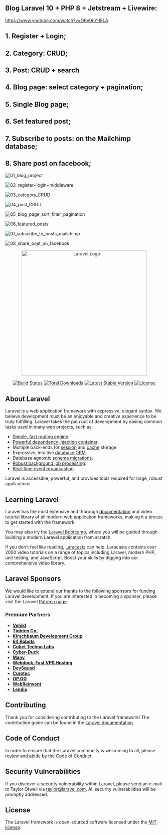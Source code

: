 ## Blog Laravel 10 + PHP 8 + Jetstream + Livewire:
https://www.youtube.com/watch?v=O6e0nY-l9LA

## 1. Register + Login;
## 2. Category: CRUD;
## 3. Post: CRUD + search
## 4. Blog page: select category + pagination;
## 5. Single Blog page;
## 6. Set featured post;
## 7. Subscribe to posts: on the Mailchimp database;
## 8. Share post on facebook;


![01_blog_project](https://github.com/user-attachments/assets/f7f4ecd6-4476-4678-b7eb-3537b343a600)

![02_register+login+middleware](https://github.com/user-attachments/assets/66e77682-c80b-4af6-b46e-c1c180a340cf)

![03_category_CRUD](https://github.com/user-attachments/assets/1c119900-dc92-4980-804f-20eff3af4d2d)

![04_post_CRUD](https://github.com/user-attachments/assets/36e655a7-84da-4227-b61f-240b3b5aaf94)

![05_blog_page_sort_filter_pagination](https://github.com/user-attachments/assets/e51be315-1d37-4fe0-958d-d9c5bc720e6b)

![06_featured_posts](https://github.com/user-attachments/assets/6d6a5315-3d98-4adb-8d48-704d9ef68867)

![07_subscribe_to_posts_mailchimp](https://github.com/user-attachments/assets/f7f006ab-2232-45f8-8f60-fbdfb5a1acd3)

![08_share_post_on_facebook](https://github.com/user-attachments/assets/b3f22cc0-05c2-44a2-8641-2527968bb956)

<p align="center"><a href="https://laravel.com" target="_blank"><img src="https://raw.githubusercontent.com/laravel/art/master/logo-lockup/5%20SVG/2%20CMYK/1%20Full%20Color/laravel-logolockup-cmyk-red.svg" width="400" alt="Laravel Logo"></a></p>

<p align="center">
<a href="https://github.com/laravel/framework/actions"><img src="https://github.com/laravel/framework/workflows/tests/badge.svg" alt="Build Status"></a>
<a href="https://packagist.org/packages/laravel/framework"><img src="https://img.shields.io/packagist/dt/laravel/framework" alt="Total Downloads"></a>
<a href="https://packagist.org/packages/laravel/framework"><img src="https://img.shields.io/packagist/v/laravel/framework" alt="Latest Stable Version"></a>
<a href="https://packagist.org/packages/laravel/framework"><img src="https://img.shields.io/packagist/l/laravel/framework" alt="License"></a>
</p>

## About Laravel

Laravel is a web application framework with expressive, elegant syntax. We believe development must be an enjoyable and creative experience to be truly fulfilling. Laravel takes the pain out of development by easing common tasks used in many web projects, such as:

- [Simple, fast routing engine](https://laravel.com/docs/routing).
- [Powerful dependency injection container](https://laravel.com/docs/container).
- Multiple back-ends for [session](https://laravel.com/docs/session) and [cache](https://laravel.com/docs/cache) storage.
- Expressive, intuitive [database ORM](https://laravel.com/docs/eloquent).
- Database agnostic [schema migrations](https://laravel.com/docs/migrations).
- [Robust background job processing](https://laravel.com/docs/queues).
- [Real-time event broadcasting](https://laravel.com/docs/broadcasting).

Laravel is accessible, powerful, and provides tools required for large, robust applications.

## Learning Laravel

Laravel has the most extensive and thorough [documentation](https://laravel.com/docs) and video tutorial library of all modern web application frameworks, making it a breeze to get started with the framework.

You may also try the [Laravel Bootcamp](https://bootcamp.laravel.com), where you will be guided through building a modern Laravel application from scratch.

If you don't feel like reading, [Laracasts](https://laracasts.com) can help. Laracasts contains over 2000 video tutorials on a range of topics including Laravel, modern PHP, unit testing, and JavaScript. Boost your skills by digging into our comprehensive video library.

## Laravel Sponsors

We would like to extend our thanks to the following sponsors for funding Laravel development. If you are interested in becoming a sponsor, please visit the Laravel [Patreon page](https://patreon.com/taylorotwell).

### Premium Partners

- **[Vehikl](https://vehikl.com/)**
- **[Tighten Co.](https://tighten.co)**
- **[Kirschbaum Development Group](https://kirschbaumdevelopment.com)**
- **[64 Robots](https://64robots.com)**
- **[Cubet Techno Labs](https://cubettech.com)**
- **[Cyber-Duck](https://cyber-duck.co.uk)**
- **[Many](https://www.many.co.uk)**
- **[Webdock, Fast VPS Hosting](https://www.webdock.io/en)**
- **[DevSquad](https://devsquad.com)**
- **[Curotec](https://www.curotec.com/services/technologies/laravel/)**
- **[OP.GG](https://op.gg)**
- **[WebReinvent](https://webreinvent.com/?utm_source=laravel&utm_medium=github&utm_campaign=patreon-sponsors)**
- **[Lendio](https://lendio.com)**

## Contributing

Thank you for considering contributing to the Laravel framework! The contribution guide can be found in the [Laravel documentation](https://laravel.com/docs/contributions).

## Code of Conduct

In order to ensure that the Laravel community is welcoming to all, please review and abide by the [Code of Conduct](https://laravel.com/docs/contributions#code-of-conduct).

## Security Vulnerabilities

If you discover a security vulnerability within Laravel, please send an e-mail to Taylor Otwell via [taylor@laravel.com](mailto:taylor@laravel.com). All security vulnerabilities will be promptly addressed.

## License

The Laravel framework is open-sourced software licensed under the [MIT license](https://opensource.org/licenses/MIT).
